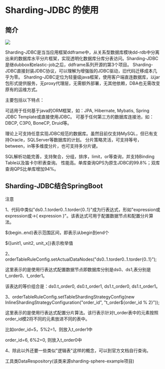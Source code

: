 # Sharding-JDBC 的使用

## 简介

![](https://avatars2.githubusercontent.com/u/38046546?s=200&v=4)

Sharding-JDBC是当当应用框架ddframe中，从关系型数据库模块dd-rdb中分离出来的数据库水平分片框架，实现透明化数据库分库分表访问。Sharding-JDBC是继dubbox和elastic-job之后，ddframe系列开源的第3个项目。
Sharding-JDBC直接封装JDBC协议，可以理解为增强版的JDBC驱动，旧代码迁移成本几乎为零。
Sharding-JDBC定位为轻量级java框架，使用客户端直连数据库，以jar包形式提供服务，无proxy代理层，无需额外部署，无其他依赖，DBA也无需改变原有的运维方式。

主要包括以下特点：

可适用于任何基于java的ORM框架，如：JPA, Hibernate, Mybatis, Spring JDBC Template或直接使用JDBC。
可基于任何第三方的数据库连接池，如：DBCP, C3P0, BoneCP, Druid等。

理论上可支持任意实现JDBC规范的数据库。虽然目前仅支持MySQL，但已有支持Oracle，SQLServer等数据库的计划。
分片策略灵活，可支持等号，between，in等多维度分片，也可支持多分片键。

SQL解析功能完善，支持聚合，分组，排序，limit，or等查询，并支持Binding Table以及笛卡尔积表查询。
性能高。单库查询QPS为原生JDBC的99.8%；双库查询QPS比单库增加94%。

## Sharding-JDBC结合SpringBoot

注意

1、代码中类似"ds0..1.torder0..1.torder{0..1}"成为行表达式，形如"expression或expression或->{ expression }"。该表达式可用于配置数据节点和配置分片算法。

${begin..end}表示范围区间，即表示从begin到end个

${[unit1, unit2, unit_x]}表示枚举值

2、orderTableRuleConfig.setActualDataNodes("ds0..1.torder0..1.torder{0..1}");

这里表示的是使用行表达式配置数据节点即数据库分别是ds0、ds1,表分别是t_order0、t_order1。

该表达的等价组合是：ds0.t_order0, ds0.t_order1, ds1.t_order0, ds1.t_order1。

3、orderTableRuleConfig.setTableShardingStrategyConfig(new InlineShardingStrategyConfiguration("order_id", "t_order${order_id % 2}"));

这里表示的是使用行表达式配置分片算法。该行表示针对t_order表中的元素按照order_id模2将不同的元素放进不同的表中。

比如order_id=5，5%2=1，则放入t_order1中

order_id=6, 6%2=0, 则放入t_order0中

4、除此以外还要一些类似"逻辑表"这样的概念，可以到官方文档自行查询。

工具类DataRespository(该类来源sharding-sphere-example项目)